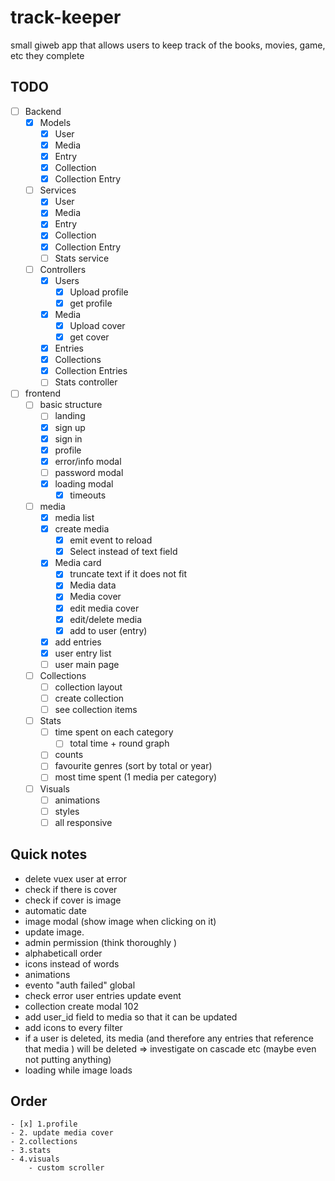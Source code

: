 # track-keeper
small giweb app that allows users to keep track of the books, movies, game, etc they complete

## TODO
- [ ] Backend
    - [x] Models
        - [x] User
        - [x] Media
        - [x] Entry
        - [x] Collection
        - [x] Collection Entry

    - [ ] Services
        - [x] User
        - [x] Media
        - [x] Entry
        - [x] Collection
        - [x] Collection Entry
        - [ ] Stats service

    - [ ] Controllers
        - [x] Users
            - [x] Upload profile
            - [x] get profile
        - [x] Media
            - [x] Upload cover
            - [x] get cover
        - [x] Entries
        - [x] Collections
        - [x] Collection Entries
        - [ ] Stats controller

- [ ] frontend
    - [ ] basic structure 
        - [ ] landing
        - [x] sign up
        - [x] sign in
        - [x] profile
        - [x] error/info modal
        - [ ] password modal
        - [x] loading modal
            - [x] timeouts

    - [ ] media
        - [x] media list
        - [x] create media
            - [x] emit event to reload
            - [x] Select instead of text field
        - [x] Media card
            - [x] truncate text if it does not fit
            - [x] Media data
            - [x] Media cover
            - [x] edit media cover
            - [x] edit/delete media
            - [x] add to user (entry)
        - [x] add entries
        - [x] user entry list
        - [ ] user main page
    
    - [ ] Collections
        - [ ] collection layout
        - [ ] create collection
        - [ ] see collection items

    - [ ] Stats
        - [ ] time spent on each category
            - [ ] total time + round graph
        - [ ] counts
        - [ ] favourite genres (sort by total or year)
        - [ ] most time spent (1 media per category)

    - [ ] Visuals
        - [ ] animations
        - [ ] styles
        - [ ] all responsive

## Quick notes
- delete vuex user at error
- check if there is cover
- check if cover is image
- automatic date
- image modal (show image when clicking on it)
- update image.
- admin permission (think thoroughly    )
- alphabeticall order
- icons instead of words
- animations
- evento "auth failed" global
- check error user entries update event
- collection create modal 102
- add user_id field to media so that it can be updated
- add icons to every filter
- if a user is deleted, its media (and therefore any entries that reference that media ) will be deleted => investigate on cascade etc (maybe even not putting anything)
- loading while image loads


## Order
    - [x] 1.profile
    - 2. update media cover
    - 2.collections
    - 3.stats
    - 4.visuals
        - custom scroller